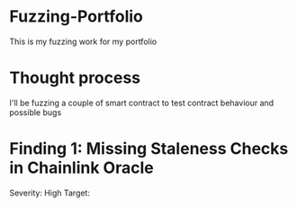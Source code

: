 # Fuzzing-Portfolio
This is my fuzzing work for my portfolio

# Thought process
I'll be fuzzing a couple of smart contract to test contract behaviour and possible bugs

# Finding 1: Missing Staleness Checks in Chainlink Oracle
Severity: High
Target: 
